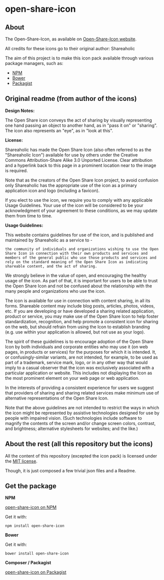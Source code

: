 open-share-icon
===============


About
----------

The Open-Share-Icon, as available on [Open-Share-Icon website](https://www.shareaholic.com/openshareicon).

All credits for these icons go to their original author: Shareaholic

The aim of this project is to make this icon pack available through various package managers, such as:

- [NPM](https://npmjs.org)
- [Bower](http://bower.io)
- [Packagist](https://packagist.org)




Original readme (from author of the icons)
----------


**Design Notes:**

The Open Share icon conveys the act of sharing by visually representing one hand passing an object to another hand, as in "pass it on" or "sharing". The icon also represents an "eye", as in "look at this".



**License:**

Shareaholic has made the Open Share Icon (also often referred to as the "Shareaholic Icon") available for use by others under the Creative Commons Attribution-Share Alike 3.0 Unported License. 
Clear attribution and a hyperlink back to this page in a prominent location near to the image is required.

Note that as the creators of the Open Share Icon project, to avoid confusion only Shareaholic has the appropriate use of the icon as a primary application icon and logo (including a favicon).

If you elect to use the icon, we require you to comply with any applicable Usage Guidelines. 
Your use of the icon will be considered to be your acknowledgment of your agreement to these conditions, as we may update them from time to time.




**Usage Guidelines:**

This website contains guidelines for use of the icon, and is published and maintained by Shareaholic as a service to -

    the community of individuals and organizations wishing to use the Open Share Icon in connection with their own products and services and
    members of the general public who use those products and services and rely on the standard meaning of the Open Share Icon as indicating shareable content, and the act of sharing.

We strongly believe in the value of open, and encouraging the healthy usage of the icon. 
As part of that, it is important for users to be able to trust the Open Share Icon and not be confused about the relationship with the many people and organizations who use the icon.

The icon is available for use in connection with content sharing, in all its forms. 
Shareable content may include blog posts, articles, photos, videos, etc. 
If you are developing or have developed a sharing related application, product or service, 
you may make use of the Open Share Icon to help foster standardization, recognition, and help promote a consistent icon for sharing on the web, 
but should refrain from using the Icon to establish branding (e.g. use within your application is allowed, but not use as your logo).

The spirit of these guidelines is to encourage adoption of the Open Share Icon by both individuals and corporate entities who may use it (on web pages, in products or services) for the purposes for which it is intended. 
It, or confusingly-similar variants, are not intended, for example, 
to be used as part of a trademark, service mark, logo, or in any other way that would imply to a casual observer that the icon was exclusively associated with a particular application or website. 
This includes not displaying the Icon as the most prominent element on your web page or web application.

In the interests of providing a consistent experience for users we suggest that providers of sharing and sharing related services make minimum use of alternative representations of the Open Share Icon.

Note that the above guidelines are not intended to restrict the ways in which the icon might be represented by assistive technologies designed for use by people with impaired vision. 
(Such technologies include software to magnify the contents of the screen and/or change screen colors, contrast, and brightness; alternative stylesheets for websites; and the like.)








About the rest (all this repository but the icons)
----------

All the content of this repository (excepted the icon pack) 
is licensed under the [MIT license](http://opensource.org/licenses/MIT).

Though, it is just composed a few trivial json files and a Readme.



Get the package
----------

**NPM**

[open-share-icon on NPM](https://www.npmjs.org/package/open-share-icon)

Get it with:

```
npm install open-share-icon
```


**Bower**

Get it with:

```
bower install open-share-icon
```


**Composer / Packagist**

[open-share-icon on Packagist](https://packagist.org/packages/kwipi/open-share-icon)

